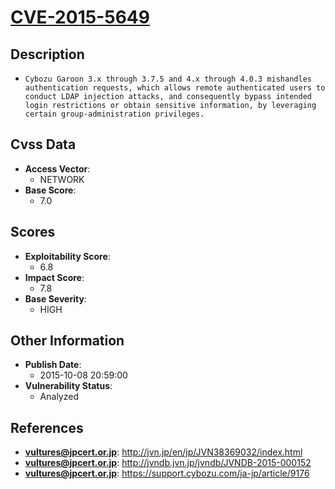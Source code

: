 
# [CVE-2015-5649](http://jvn.jp/en/jp/JVN38369032/index.html)

## Description

- `Cybozu Garoon 3.x through 3.7.5 and 4.x through 4.0.3 mishandles authentication requests, which allows remote authenticated users to conduct LDAP injection attacks, and consequently bypass intended login restrictions or obtain sensitive information, by leveraging certain group-administration privileges.`

## Cvss Data

- **Access Vector**:
  - NETWORK
- **Base Score**:
  - 7.0

## Scores

- **Exploitability Score**:
  - 6.8
- **Impact Score**:
  - 7.8
- **Base Severity**:
  - HIGH

## Other Information

- **Publish Date**:
  - 2015-10-08 20:59:00
- **Vulnerability Status**:
  - Analyzed

## References

- **vultures@jpcert.or.jp**: http://jvn.jp/en/jp/JVN38369032/index.html
- **vultures@jpcert.or.jp**: http://jvndb.jvn.jp/jvndb/JVNDB-2015-000152
- **vultures@jpcert.or.jp**: https://support.cybozu.com/ja-jp/article/9176

